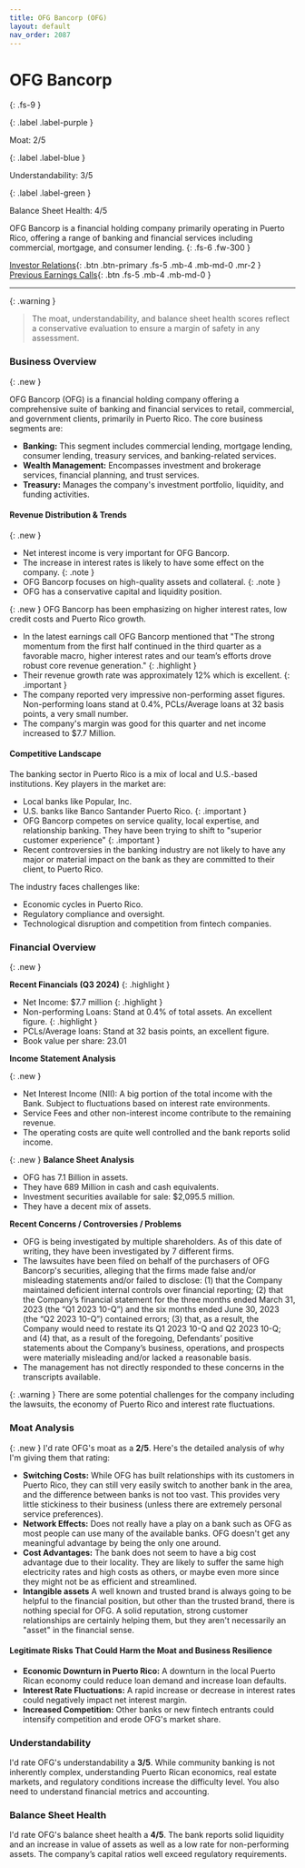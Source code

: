 ```yaml
---
title: OFG Bancorp (OFG)
layout: default
nav_order: 2087
---
```


# OFG Bancorp
{: .fs-9 }

{: .label .label-purple }

Moat: 2/5

{: .label .label-blue }

Understandability: 3/5

{: .label .label-green }

Balance Sheet Health: 4/5

OFG Bancorp is a financial holding company primarily operating in Puerto Rico, offering a range of banking and financial services including commercial, mortgage, and consumer lending.
{: .fs-6 .fw-300 }

[Investor Relations](https://www.google.com/search?q=OFG+investor+relations){: .btn .btn-primary .fs-5 .mb-4 .mb-md-0 .mr-2 }
[Previous Earnings Calls](https://discountingcashflows.com/company/OFG/transcripts/){: .btn .fs-5 .mb-4 .mb-md-0 }

---

{: .warning }
>The moat, understandability, and balance sheet health scores reflect a conservative evaluation to ensure a margin of safety in any assessment.



### Business Overview
{: .new }

OFG Bancorp (OFG) is a financial holding company offering a comprehensive suite of banking and financial services to retail, commercial, and government clients, primarily in Puerto Rico. The core business segments are:

*   **Banking:** This segment includes commercial lending, mortgage lending, consumer lending, treasury services, and banking-related services.
*   **Wealth Management:** Encompasses investment and brokerage services, financial planning, and trust services.
*   **Treasury:** Manages the company's investment portfolio, liquidity, and funding activities.

#### Revenue Distribution & Trends
{: .new }
*   Net interest income is very important for OFG Bancorp.
*   The increase in interest rates is likely to have some effect on the company.
{: .note }
*   OFG Bancorp focuses on high-quality assets and collateral.
{: .note }
*   OFG has a conservative capital and liquidity position.

{: .new }
OFG Bancorp has been emphasizing on higher interest rates, low credit costs and Puerto Rico growth.
*   In the latest earnings call OFG Bancorp mentioned that "The strong momentum from the first half continued in the third quarter as a favorable macro, higher interest rates and our team’s efforts drove robust core revenue generation."
{: .highlight }
*   Their revenue growth rate was approximately 12% which is excellent.
{: .important }
*   The company reported very impressive non-performing asset figures. Non-performing loans stand at 0.4%, PCLs/Average loans at 32 basis points, a very small number.
*   The company's margin was good for this quarter and net income increased to $7.7 Million.

#### Competitive Landscape
The banking sector in Puerto Rico is a mix of local and U.S.-based institutions. Key players in the market are:

*   Local banks like Popular, Inc.
*   U.S. banks like Banco Santander Puerto Rico.
{: .important }
*    OFG Bancorp competes on service quality, local expertise, and relationship banking. They have been trying to shift to "superior customer experience"
{: .important }
*    Recent controversies in the banking industry are not likely to have any major or material impact on the bank as they are committed to their client, to Puerto Rico.

The industry faces challenges like:

*   Economic cycles in Puerto Rico.
*   Regulatory compliance and oversight.
*   Technological disruption and competition from fintech companies.

### Financial Overview
{: .new }

**Recent Financials (Q3 2024)**
{: .highlight }
*   Net Income: $7.7 million
{: .highlight }
*   Non-performing Loans: Stand at 0.4% of total assets. An excellent figure.
{: .highlight }
*   PCLs/Average loans: Stand at 32 basis points, an excellent figure.
*   Book value per share: 23.01

**Income Statement Analysis**

{: .new }
*   Net Interest Income (NII): A big portion of the total income with the Bank. Subject to fluctuations based on interest rate environments.
*   Service Fees and other non-interest income contribute to the remaining revenue.
*   The operating costs are quite well controlled and the bank reports solid income.

{: .new }
**Balance Sheet Analysis**
*   OFG has 7.1 Billion in assets.
*   They have 689 Million in cash and cash equivalents.
*   Investment securities available for sale: \$2,095.5 million.
*   They have a decent mix of assets.

**Recent Concerns / Controversies / Problems**
*   OFG is being investigated by multiple shareholders. As of this date of writing, they have been investigated by 7 different firms. 
*   The lawsuites have been filed on behalf of the purchasers of OFG Bancorp's securities, alleging that the firms made false and/or misleading statements and/or failed to disclose: (1) that the Company maintained deficient internal controls over financial reporting; (2) that the Company’s financial statement for the three months ended March 31, 2023 (the “Q1 2023 10-Q”) and the six months ended June 30, 2023 (the “Q2 2023 10-Q”) contained errors; (3) that, as a result, the Company would need to restate its Q1 2023 10-Q and Q2 2023 10-Q; and (4) that, as a result of the foregoing, Defendants’ positive statements about the Company’s business, operations, and prospects were materially misleading and/or lacked a reasonable basis.
*   The management has not directly responded to these concerns in the transcripts available.

{: .warning }
There are some potential challenges for the company including the lawsuits, the economy of Puerto Rico and interest rate fluctuations.

### Moat Analysis
{: .new }
I'd rate OFG's moat as a **2/5**. Here's the detailed analysis of why I'm giving them that rating:

*   **Switching Costs:** While OFG has built relationships with its customers in Puerto Rico, they can still very easily switch to another bank in the area, and the difference between banks is not too vast. This provides very little stickiness to their business (unless there are extremely personal service preferences).
*   **Network Effects:** Does not really have a play on a bank such as OFG as most people can use many of the available banks. OFG doesn't get any meaningful advantage by being the only one around.
*   **Cost Advantages:** The bank does not seem to have a big cost advantage due to their locality. They are likely to suffer the same high electricity rates and high costs as others, or maybe even more since they might not be as efficient and streamlined.
*   **Intangible assets** A well known and trusted brand is always going to be helpful to the financial position, but other than the trusted brand, there is nothing special for OFG. A solid reputation, strong customer relationships are certainly helping them, but they aren't necessarily an "asset" in the financial sense.

#### Legitimate Risks That Could Harm the Moat and Business Resilience
*   **Economic Downturn in Puerto Rico:** A downturn in the local Puerto Rican economy could reduce loan demand and increase loan defaults.
*   **Interest Rate Fluctuations:** A rapid increase or decrease in interest rates could negatively impact net interest margin.
*   **Increased Competition:** Other banks or new fintech entrants could intensify competition and erode OFG's market share.

### Understandability
I'd rate OFG's understandability a **3/5**. While community banking is not inherently complex, understanding Puerto Rican economics, real estate markets, and regulatory conditions increase the difficulty level. You also need to understand financial metrics and accounting.

### Balance Sheet Health
I'd rate OFG's balance sheet health a **4/5**. The bank reports solid liquidity and an increase in value of assets as well as a low rate for non-performing assets. The company’s capital ratios well exceed regulatory requirements.